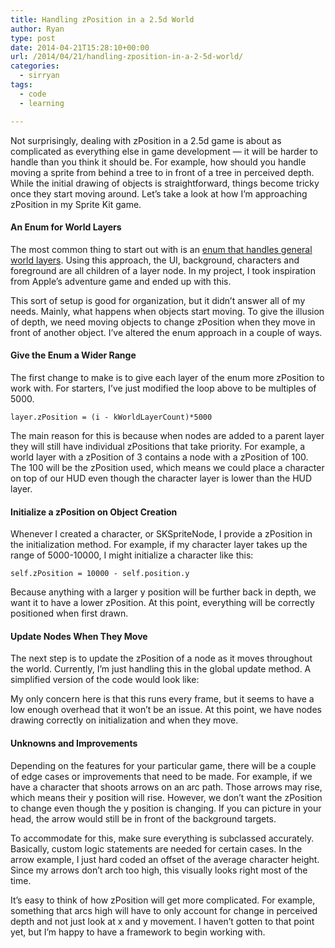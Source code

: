 ```yaml
---
title: Handling zPosition in a 2.5d World
author: Ryan
type: post
date: 2014-04-21T15:28:10+00:00
url: /2014/04/21/handling-zposition-in-a-2-5d-world/
categories:
  - sirryan
tags:
  - code
  - learning

---
```

Not surprisingly, dealing with zPosition in a 2.5d game is about as complicated as everything else in game development &#8212; it will be harder to handle than you think it should be. For example, how should you handle moving a sprite from behind a tree to in front of a tree in perceived depth. While the initial drawing of objects is straightforward, things become tricky once they start moving around. Let&#8217;s take a look at how I&#8217;m approaching zPosition in my Sprite Kit game.
<!--more-->

#### An Enum for World Layers

The most common thing to start out with is an [enum that handles general world layers][1]. Using this approach, the UI, background, characters and foreground are all children of a layer node. In my project, I took inspiration from Apple&#8217;s adventure game and ended up with this.



This sort of setup is good for organization, but it didn&#8217;t answer all of my needs. Mainly, what happens when objects start moving. To give the illusion of depth, we need moving objects to change zPosition when they move in front of another object. I&#8217;ve altered the enum approach in a couple of ways.

#### Give the Enum a Wider Range

The first change to make is to give each layer of the enum more zPosition to work with. For starters, I&#8217;ve just modified the loop above to be multiples of 5000.

    layer.zPosition = (i - kWorldLayerCount)*5000

The main reason for this is because when nodes are added to a parent layer they will still have individual zPositions that take priority. For example, a world layer with a zPosition of 3 contains a node with a zPosition of 100. The 100 will be the zPosition used, which means we could place a character on top of our HUD even though the character layer is lower than the HUD layer.

#### Initialize a zPosition on Object Creation

Whenever I created a character, or SKSpriteNode, I provide a zPosition in the initialization method. For example, if my character layer takes up the range of 5000-10000, I might initialize a character like this:

    self.zPosition = 10000 - self.position.y

Because anything with a larger y position will be further back in depth, we want it to have a lower zPosition. At this point, everything will be correctly positioned when first drawn.

#### Update Nodes When They Move

The next step is to update the zPosition of a node as it moves throughout the world. Currently, I&#8217;m just handling this in the global update method. A simplified version of the code would look like:



My only concern here is that this runs every frame, but it seems to have a low enough overhead that it won&#8217;t be an issue. At this point, we have nodes drawing correctly on initialization and when they move.

#### Unknowns and Improvements

Depending on the features for your particular game, there will be a couple of edge cases or improvements that need to be made. For example, if we have a character that shoots arrows on an arc path. Those arrows may rise, which means their y position will rise. However, we don&#8217;t want the zPosition to change even though the y position is changing. If you can picture in your head, the arrow would still be in front of the background targets.

To accommodate for this, make sure everything is subclassed accurately. Basically, custom logic statements are needed for certain cases. In the arrow example, I just hard coded an offset of the average character height. Since my arrows don&#8217;t arch too high, this visually looks right most of the time.

It&#8217;s easy to think of how zPosition will get more complicated. For example, something that arcs high will have to only account for change in perceived depth and not just look at x and y movement. I haven&#8217;t gotten to that point yet, but I&#8217;m happy to have a framework to begin working with.

 [1]: https://www.makegameswith.us/gamernews/368/control-the-drawing-order-in-cocos2d-and-sprite-ki